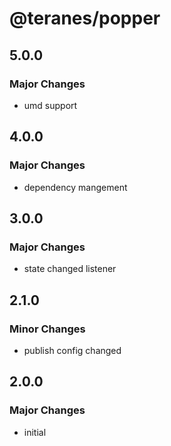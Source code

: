 # @teranes/popper

## 5.0.0

### Major Changes

- umd support

## 4.0.0

### Major Changes

- dependency mangement

## 3.0.0

### Major Changes

- state changed listener

## 2.1.0

### Minor Changes

- publish config changed

## 2.0.0

### Major Changes

- initial
